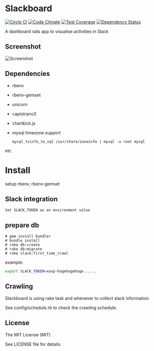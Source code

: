 # Slackboard

[![Circle CI](https://circleci.com/gh/takashyx/slackboard/tree/master.svg?style=svg)](https://circleci.com/gh/takashyx/slackboard/tree/master)
[![Code Climate](https://codeclimate.com/github/takashyx/slackboard/badges/gpa.svg)](https://codeclimate.com/github/takashyx/slackboard)
[![Test Coverage](https://codeclimate.com/github/takashyx/slackboard/badges/coverage.svg)](https://codeclimate.com/github/takashyx/slackboard/coverage)
[![Dependency Status](https://gemnasium.com/takashyx/slackboard.svg)](https://gemnasium.com/takashyx/slackboard)

A dashboard rails app to visualise activities in Slack

## Screenshot
![Screenshot](https://raw.github.com/wiki/takashyx/slackboard/images/screenshot.png)

## Dependencies

- rbenv
- rbenv-gemset
- unicorn
- capistrano3
- chartkick.js
- mysql timezone support

  `mysql_tzinfo_to_sql /usr/share/zoneinfo | mysql -u root mysql`


etc


# Install
setup rbenv, rbenv-gemset

## Slack integration
```
Set SLACK_TOKEN as an environment value
```

## prepare db
```
# gem install bundler
# bundle install
# rake db:create
# rake db:migrate
# rake slack:first_time_crawl
```

example:

```bash
export SLACK_TOKEN=xoxp-hogehogehoge......
```

## Crawling

Slackboard is using rake task and whenever to collect slack information.

See config/schedule.rb to check the crawling schedule.

## License
The MIT License (MIT)

See LICENSE file for details.
